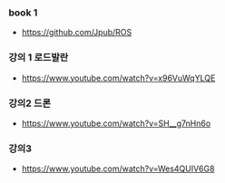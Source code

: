 

### book 1

- https://github.com/Jpub/ROS




### 강의 1 로드발란

- https://www.youtube.com/watch?v=x96VuWqYLQE


### 강의2 드론

- https://www.youtube.com/watch?v=SH__g7nHn6o



### 강의3 

- https://www.youtube.com/watch?v=Wes4QUIV6G8



